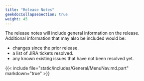 ```yaml
---
title: "Release Notes"
geekdocCollapseSection: true
weight: 45
---
```


The release notes will include general information on the release.  
Additional information that may also be included would be:

+ changes since the prior release.
+ a list of JIRA tickets resolved.
+ any known existing issues that have not been resolved yet.

{{< include file="static/includes/General/MenuNav.md.part" markdown="true" >}}